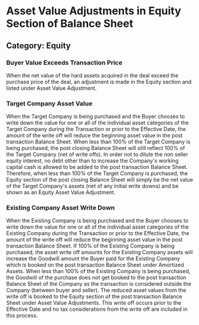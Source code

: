 # Asset Value Adjustments in Equity Section of Balance Sheet
## Category: Equity
### Buyer Value Exceeds Transaction Price
When the net value of the hard assets acquired in the deal exceed the purchase price of the deal, an adjustment is made in the Equity section and listed under Asset Value Adjustment.
### Target Company Asset Value
When the Target Company is being purchased and the Buyer chooses to write down the value for one or all of the individual asset categories of the Target Company during the Transaction or prior to the Effective Date, the amount of the write off will reduce the beginning asset value in the post transaction Balance Sheet. When less than 100% of the Target Company is being purchased, the post closing Balance Sheet will still reflect 100% of the Target Company (net of write offs). In order not to dilute the non seller equity interest, no debt other than to increase the Company's working capital cash is allowed to be added to the post transaction Balance Sheet. Therefore, when less than 100% of the Target Company is purchased, the Equity section of the post closing Balance Sheet will simply be the net value of the Target Company's assets (net of any initial write downs) and be shown as an Equity Asset Value Adjustment.
### Existing Company Asset Write Down
When the Existing Company is being purchased and the Buyer chooses to write down the value for one or all of the individual asset categories of the Existing Company during the Transaction or prior to the Effective Date, the amount of the write off will reduce the beginning asset value in the post transaction Balance Sheet. If 100% of the Existing Company is being purchased, the asset write off amounts for the Existing Company assets will increase the Goodwill amount the Buyer paid for the Existing Company which is booked on the post transaction Balance Sheet under Amortized Assets. When less than 100% of the Existing Company is being purchased, the Goodwill of the purchase does not get booked to the post transaction Balance Sheet of the Company as the transaction is considered outside the Company (between buyer and seller). The reduced asset values from the write off is booked to the Equity section of the post transaction Balance Sheet under Asset Value Adjustments. This write off occurs prior to the Effective Date and no tax considerations from the write off are included in this process.
